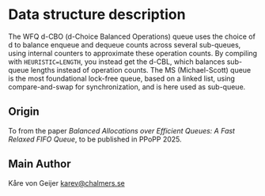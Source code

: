 # Data structure description

The WFQ d-CBO (d-Choice Balanced Operations) queue uses the choice of d to balance enqueue and dequeue counts across several sub-queues, using internal counters to approximate these operation counts. By compiling with `HEURISTIC=LENGTH`, you instead get the d-CBL, which balances sub-queue lengths instead of operation counts. The MS (Michael-Scott) queue is the most foundational lock-free queue, based on a linked list, using compare-and-swap for synchronization, and is here used as sub-queue.
## Origin

To from the paper _Balanced Allocations over Efficient Queues: A Fast Relaxed FIFO Queue_, to be published in PPoPP 2025.

## Main Author

Kåre von Geijer <karev@chalmers.se>